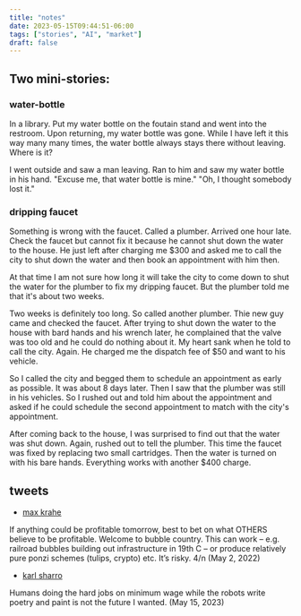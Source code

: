 ```yaml
---
title: "notes"
date: 2023-05-15T09:44:51-06:00
tags: ["stories", "AI", "market"]
draft: false
---
```


## Two mini-stories:

### water-bottle

In a library. Put my water bottle on the foutain stand and went into the restroom. Upon returning, my water bottle was gone. While I have left it this way many many times, the water bottle always stays there without leaving. Where is it?

I went outside and saw a man leaving. Ran to him and saw my water bottle in his hand. "Excuse me, that water bottle is mine." "Oh, I thought somebody lost it." 

### dripping faucet

Something is wrong with the faucet. Called a plumber. Arrived one hour late. Check the faucet but cannot fix it because he cannot shut down the water to the house. He just left after charging me $300 and asked me to call the city to shut down the water and then book an appointment with him then.

At that time I am not sure how long it will take the city to come down to shut the water for the plumber to fix my dripping faucet. But the plumber told me that it's about two weeks. 

Two weeks is definitely too long. So called another plumber. Thie new guy came and checked the faucet. After trying to shut down the water to the house with bard hands and his wrench later, he complained that the valve was too old and he could do nothing about it. My heart sank when he told to call the city. Again. He charged me the dispatch fee of $50 and want to his vehicle.

So I called the city and begged them to schedule an appointment as early as possible. It was about 8 days later. Then I saw that the plumber was still in his vehicles. So I rushed out and told him about the appointment and asked if he could schedule the second appointment to match with the city's appointment. 

After coming back to the house, I was surprised to find out that the water was shut down. Again, rushed out to tell the plumber. This time the faucet was fixed by replacing two small cartridges. Then the water is turned on with his bare hands. Everything works with another $400 charge.

## tweets

* [max krahe](https://twitter.com/maxkrahe/status/1521018802187784192)

If anything could be profitable tomorrow, best to bet on what OTHERS believe to be profitable. Welcome to bubble country. This can work – e.g. railroad bubbles building out infrastructure in 19th C – or produce relatively pure ponzi schemes (tulips, crypto) etc. It’s risky. 4/n (May 2, 2022)

* [karl sharro](https://twitter.com/KarlreMarks/status/1658028017921261569)

Humans doing the hard jobs on minimum wage while the robots write poetry and paint is not the future I wanted. (May 15, 2023)
  
